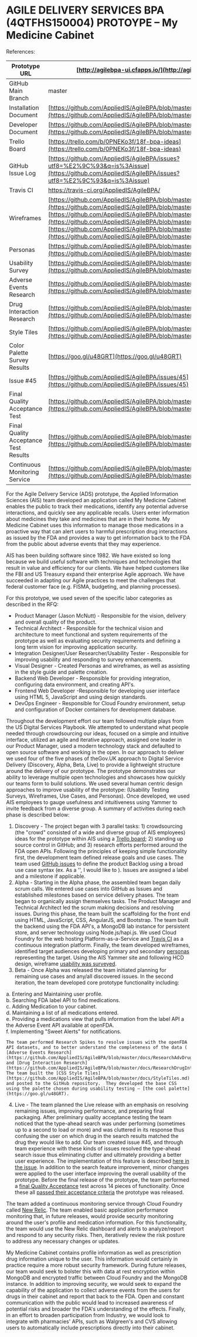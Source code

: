 # AGILE DELIVERY SERVICES BPA (4QTFHS150004) PROTOYPE – My Medicine Cabinet

References:

| Prototype URL | [http://agilebpa-ui.cfapps.io/](http://agilebpa-ui.cfapps.io/) |
| --- | --- |
| GitHub Main Branch | master |
| Installation Document | [https://github.com/AppliedIS/AgileBPA/blob/master/INSTALL.md](https://github.com/AppliedIS/AgileBPA/blob/master/INSTALL.md)   |
| Developer Document | [https://github.com/AppliedIS/AgileBPA/blob/master/DEVELOP.md](https://github.com/AppliedIS/AgileBPA/blob/master/DEVELOP.md) |
| Trello Board | [https://trello.com/b/0PNEKo3f/18f-bpa-ideas](https://trello.com/b/0PNEKo3f/18f-bpa-ideas) |
| GitHub Issue Log | [https://github.com/AppliedIS/AgileBPA/issues?utf8=%E2%9C%93&q=is%3Aissue](https://github.com/AppliedIS/AgileBPA/issues?utf8=%E2%9C%93&q=is%3Aissue) |
| Travis CI | https://travis-ci.org/AppliedIS/AgileBPA/  |
| Wireframes | [https://github.com/AppliedIS/AgileBPA/blob/master/docs/Wireframes1.md](https://github.com/AppliedIS/AgileBPA/blob/master/docs/Wireframes1.md), [https://github.com/AppliedIS/AgileBPA/blob/master/docs/Wireframes2.md](https://github.com/AppliedIS/AgileBPA/blob/master/docs/Wireframes2.md), [https://github.com/AppliedIS/AgileBPA/blob/master/docs/Wireframes3.md](https://github.com/AppliedIS/AgileBPA/blob/master/docs/Wireframes3.md) |
| Personas | [https://github.com/AppliedIS/AgileBPA/blob/master/docs/Personas.md](https://github.com/AppliedIS/AgileBPA/blob/master/docs/Personas.md) |
| Usability Survey | [https://github.com/AppliedIS/AgileBPA/blob/master/docs/UsabilityTesting.md](https://github.com/AppliedIS/AgileBPA/blob/master/docs/UsabilityTesting.md) |
| Adverse Events Research | [https://github.com/AppliedIS/AgileBPA/blob/master/docs/ResearchAdvDrugs.md](https://github.com/AppliedIS/AgileBPA/blob/master/docs/ResearchAdvDrugs.md) |
| Drug Interaction Research | [https://github.com/AppliedIS/AgileBPA/blob/master/docs/ResearchDrugInter.md](https://github.com/AppliedIS/AgileBPA/blob/master/docs/ResearchDrugInter.md) |
| Style Tiles | [https://github.com/AppliedIS/AgileBPA/blob/master/docs/StyleTiles.md](https://github.com/AppliedIS/AgileBPA/blob/master/docs/StyleTiles.md) |
| Color Palette Survey Results | [https://goo.gl/u48GRT](https://goo.gl/u48GRT) |
| Issue #45 | [https://github.com/AppliedIS/AgileBPA/issues/45](https://github.com/AppliedIS/AgileBPA/issues/45) |
| Final Quality Acceptance Test | [https://github.com/AppliedIS/AgileBPA/blob/master/docs/FinalQA.md](https://github.com/AppliedIS/AgileBPA/blob/master/docs/FinalQA.md) |
| Final Quality Acceptance Test Results | [https://github.com/AppliedIS/AgileBPA/blob/master/docs/FinalQATestResults.xlsx](https://github.com/AppliedIS/AgileBPA/blob/master/docs/FinalQATestResults.xlsx)  |
| Continuous Monitoring Service | [https://github.com/AppliedIS/AgileBPA/blob/master/docs/ConMon.md](https://github.com/AppliedIS/AgileBPA/blob/master/docs/ConMon.md) |

For the Agile Delivery Service (ADS) prototype, the Applied Information Sciences (AIS) team developed an application called My Medicine Cabinet enables the public to track their medications, identify any potential adverse interactions, and quickly see any applicable recalls.  Users enter information about medicines they take and medicines that are in their home.  My Medicine Cabinet uses this information to manage those medications in a proactive way that can alert users to harmful prescription drug interactions as issued by the FDA and provides a way to get information back to the FDA from the public about adverse events that they may experience.

AIS has been building software since 1982.  We have existed so long because we build useful software with techniques and technologies that result in value and efficiency for our clients.  We have helped customers like the FBI and US Treasury expand their enterprise Agile approach. We have succeeded in adapting our Agile practices to meet the challenges that federal customer face (e.g. FISMA, budgeting, and planning processes).

For this prototype, we used seven of the specific labor categories as described in the RFQ:

- Product Manager (Jason McNutt) - Responsible for the vision, delivery and overall quality of the product.  
- Technical Architect - Responsible for the technical vision and architecture to meet functional and system requirements of the prototype as well as evaluating security requirements and defining a long term vision for improving application security.  
- Integration Designer/User Researcher/Usability Tester - Responsible for improving usability and responding to survey enhancements.  
- Visual Designer - Created Personas and wireframes, as well as assisting in the style guide and palette creation.  
- Backend Web Developer - Responsible for providing integration, configuring data environment, and creating API's.  
- Frontend Web Developer -Responsible for developing user interface using HTML 5, JavaScript and using design standards.  
- DevOps Engineer - Responsible for Cloud Foundry environment, setup and configuration of Docker containers for development database.  

Throughout the development effort our team followed multiple plays from the US Digital Services Playbook.  We attempted to understand what people needed through crowdsourcing our ideas, focused on a simple and intuitive interface, utilized an agile and iterative approach, assigned one leader in our Product Manager, used a modern technology stack and defaulted to open source software and working in the open.  In our approach to deliver we used four of the five phases of theGov.UK approach to Digital Service Delivery (Discovery, Alpha, Beta, Live) to provide a lightweight structure around the delivery of our prototype. The prototype demonstrates our ability to leverage multiple open technologies and showcases how quickly our teams form to build solutions.  We used several human centric design approaches to improve usability of the prototype: (Usability Testing Surveys, Wireframes, Use Cases, and Personas).   Once developed, we used AIS employees to gauge usefulness and intuitiveness using Yammer to invite feedback from a diverse group.  A summary of activities during each phase is described below:

1. Discovery - The project began with 3 parallel tasks: 1) crowdsourcing (the "crowd" consisted of a wide and diverse group of AIS employees) ideas for the prototype within AIS using a [Trello board](https://trello.com/b/0PNEKo3f/18f-bpa-ideas); 2) standing up source control in GitHub; and 3) research efforts performed around the FDA open APIs. Following the principles of keeping simple functionality first, the development team defined release goals and use cases. The team used [GitHub issues](https://github.com/AppliedIS/AgileBPA/issues?utf8=%E2%9C%93&q=is%3Aissue) to define the product Backlog using a broad use case syntax (ex. As a '<blank>', I would like to <blank>).  Issues are assigned a label and a milestone if applicable.  
2. Alpha - Starting in the Alpha phase, the assembled team began daily scrum calls. We entered use cases into GitHub as Issues and established milestones based on service delivery phases. The team began to organically assign themselves tasks. The Product Manager and Technical Architect led the scrum making decisions and resolving issues. During this phase, the team built the scaffolding for the front end using HTML, JavaScript, CSS, AngularJS, and Bootstrap. The team built the backend using the FDA API's, a MongoDB lab instance for persistent store, and server technology using Node.js/hapi.js. We used Cloud Foundry for the web hosting Platform-as-a-Service and [Travis CI](https://travis-ci.org/AppliedIS/AgileBPA/) as a continuous integration platform. Finally, the team developed wireframes, identified target audiences developing primary and secondary [personas](https://github.com/AppliedIS/AgileBPA/blob/master/docs/Personas.md) representing the target. Using the AIS Yammer site and following HCD design, wireframe [usability was surveyed](https://github.com/AppliedIS/AgileBPA/blob/master/docs/UsabilityTesting.md).  
3. Beta - Once Alpha was released the team initiated planning for remaining use cases and any/all discovered issues. In the second iteration, the team developed core prototype functionality including:  

  a. Entering and Maintaining user profile.  
  b. Searching FDA label API to find medications.    
  c. Adding Medication to your cabinet.  
  d. Maintaining a list of all medications entered.  
  e. Providing a medications view that pulls information from the label API a the Adverse Event API available at openFDA.  
  f. Implementing "Sweet Alerts" for notifications.  

    The team performed Research Spikes to resolve issues with the openFDA API datasets, and to better understand the completeness of the data ( [Adverse Events Research](https://github.com/AppliedIS/AgileBPA/blob/master/docs/ResearchAdvDrugs.md) and [Drug Interaction Research](https://github.com/AppliedIS/AgileBPA/blob/master/docs/ResearchDrugInter.md)).  The team built the [CSS Style Tiles](https://github.com/AppliedIS/AgileBPA/blob/master/docs/StyleTiles.md) and posted to the GitHub repository.  They developed the base CSS using the palette chosen during usability testing – [the cool palette](https://goo.gl/u48GRT).

4. Live - The team planned the Live release with an emphasis on resolving remaining issues, improving performance, and       preparing final packaging. After preliminary quality acceptance testing the team noticed that the type-ahead search was      under performing (sometimes up to a second to load or more) and was cluttered in its response thus confusing the user on which drug in the search results matched the drug they would like to add. Our team created issue #45, and through team experience with these kinds of issues resolved the type-ahead search issue thus eliminating clutter and ultimately providing a better user experience. The implementation of this feature is described [here in the issue](https://github.com/AppliedIS/AgileBPA/issues/45). In addition to the search feature improvement, minor changes were applied to the user interface improving the overall usability of the prototype. Before the final release of the prototype, the team performed a [final Quality Acceptance](https://github.com/AppliedIS/AgileBPA/blob/master/docs/FinalQA.md) test across 14 pieces of functionality. Once these all [passed their acceptance criteria](https://github.com/AppliedIS/AgileBPA/blob/master/docs/FinalQATestResults.xlsx) the prototype was released.  

The team added a continuous monitoring service through Cloud Foundry called [New Relic](https://github.com/AppliedIS/AgileBPA/blob/master/docs/ConMon.md). The team enabled basic application performance monitoring that, in future releases, would provide security monitoring around the user's profile and medication information.  For this functionality, the team would use the New Relic dashboard and alerts to analyze/report and respond to any security risks.  Then, iteratively review the risk posture to address any necessary changes or updates.

My Medicine Cabinet contains profile information as well as prescription drug information unique to the user.  This information would certainly in practice require a more robust security framework.  During future releases, our team would seek to bolster this with data at rest encryption within MongoDB and encrypted traffic between Cloud Foundry and the MongoDB instance.  In addition to improving security, we would seek to expand the capability of the application to collect adverse events from the users for drugs in their cabinet and report that back to the FDA.  Open and constant communication with the public would lead to increased awareness of potential risks and broader the FDA's understanding of the effects.  Finally, in an effort to broaden participation from Industry, we would look to integrate with pharmacies' APIs, such as Walgreen's and CVS allowing users to automatically include prescriptions directly into their cabinet.

